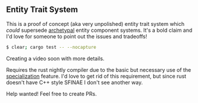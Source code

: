## Entity Trait System

This is a proof of concept (aka very unpolished) entity trait system which _could_ supersede [archetypal](https://csherratt.github.io/blog/posts/specs-and-legion/) entity component systems. It's a bold claim and I'd love for someone to point out the issues and tradeoffs!

```bash
$ clear; cargo test -- --nocapture
```

Creating a video soon with more details.

Requires the rust nightly compiler due to the basic but necessary use of the
[specialization](https://doc.rust-lang.org/beta/unstable-book/language-features/specialization.html)
feature. I'd love to get rid of this requirement, but since rust doesn't have
C++ style SFINAE I don't see another way.

Help wanted! Feel free to create PRs.
